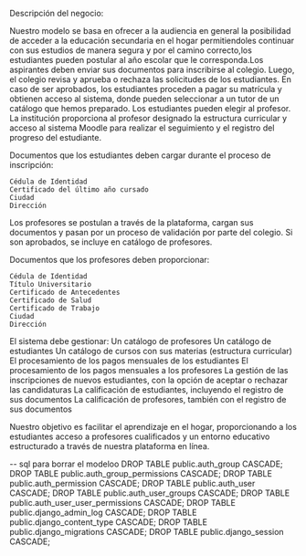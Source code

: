 Descripción del negocio:

Nuestro modelo se basa en ofrecer a la audiencia en general la posibilidad de acceder a la educación secundaria en el hogar permitiendoles continuar con sus estudios de manera segura y por el camino correcto,los estudiantes pueden postular al año escolar que le corresponda.Los aspirantes deben enviar sus documentos para inscribirse al colegio. Luego, el colegio revisa y aprueba o rechaza las solicitudes de los estudiantes. En caso de ser aprobados, los estudiantes proceden a pagar su matrícula y obtienen acceso al sistema, donde pueden seleccionar a un tutor de un catálogo que hemos preparado. Los estudiantes pueden elegir al profesor. La institución proporciona al profesor designado la estructura curricular y acceso al sistema Moodle para realizar el seguimiento y el registro del progreso del estudiante.

Documentos que los estudiantes deben cargar durante el proceso de inscripción:

    Cédula de Identidad
    Certificado del último año cursado
    Ciudad
    Dirección

Los profesores se postulan a través de la plataforma, cargan sus documentos y pasan por un proceso de validación por parte del colegio. Si son aprobados, se incluye en catálogo de profesores.

Documentos que los profesores deben proporcionar:

    Cédula de Identidad
    Título Universitario
    Certificado de Antecedentes
    Certificado de Salud
    Certificado de Trabajo
    Ciudad
    Dirección

El sistema debe gestionar:
    Un catálogo de profesores
    Un catálogo de estudiantes
    Un catálogo de cursos con sus materias (estructura curricular)
    El procesamiento de los pagos mensuales de los estudiantes
    El procesamiento de los pagos mensuales a los profesores
    La gestión de las inscripciones de nuevos estudiantes, con la opción de aceptar o rechazar las candidaturas
    La calificación de estudiantes, incluyendo el registro de sus documentos
    La calificación de profesores, también con el registro de sus documentos

Nuestro objetivo es facilitar el aprendizaje en el hogar, proporcionando a los estudiantes acceso a profesores cualificados y un entorno educativo estructurado a través de nuestra plataforma en línea.

-- sql para borrar el modeloo
DROP TABLE public.auth_group CASCADE;
DROP TABLE public.auth_group_permissions CASCADE;
DROP TABLE public.auth_permission CASCADE;
DROP TABLE public.auth_user CASCADE;
DROP TABLE public.auth_user_groups CASCADE;
DROP TABLE public.auth_user_user_permissions CASCADE;
DROP TABLE public.django_admin_log CASCADE;
DROP TABLE public.django_content_type CASCADE;
DROP TABLE public.django_migrations CASCADE;
DROP TABLE public.django_session CASCADE;
